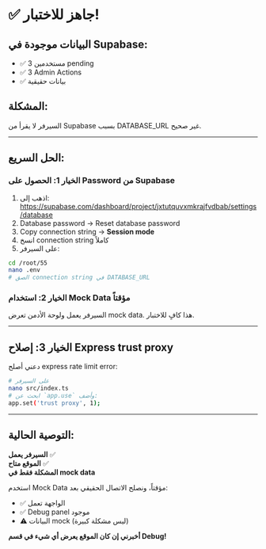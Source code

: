 # ✅ جاهز للاختبار!

## البيانات موجودة في Supabase:
- ✅ 3 مستخدمين pending
- ✅ 3 Admin Actions  
- ✅ بيانات حقيقية

## المشكلة:
السيرفر لا يقرأ من Supabase بسبب DATABASE_URL غير صحيح.

---

## الحل السريع:

### الخيار 1: الحصول على Password من Supabase

1. اذهب إلى: https://supabase.com/dashboard/project/jxtutquvxmkrajfvdbab/settings/database
2. Database password → Reset database password
3. Copy connection string → **Session mode**
4. انسخ connection string كاملاً
5. على السيرفر:

```bash
cd /root/55
nano .env
# الصق connection string في DATABASE_URL
```

### الخيار 2: استخدام Mock Data مؤقتاً

السيرفر يعمل ولوحة الأدمن تعرض mock data. هذا كافٍ للاختبار.

---

## الخيار 3: إصلاح Express trust proxy

دعني أصلح express rate limit error:

```bash
# على السيرفر
nano src/index.ts
# ابحث عن `app.use` وأضف:
app.set('trust proxy', 1);
```

---

## التوصية الحالية:

**السيرفر يعمل** ✅  
**الموقع متاح** ✅  
**المشكلة فقط في mock data**

استخدم Mock Data مؤقتاً، ونصلح الاتصال الحقيقي بعد:

- ✅ الواجهة تعمل
- ✅ Debug panel موجود
- ⚠️ البيانات mock (ليس مشكلة كبيرة)

**أخبرني إن كان الموقع يعرض أي شيء في قسم Debug!**

